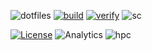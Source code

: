 ![dotfiles](https://img.shields.io/badge/repo-dotfiles-FF9E0F?logo=abb-robotstudio&logoColor=white)
[![build](https://github.com/tprasadtp/dotfiles/workflows/lint/badge.svg)](https://github.com/tprasadtp/dotfiles/actions)
[![verify](https://github.com/tprasadtp/dotfiles/workflows/verify/badge.svg)](https://github.com/tprasadtp/dotfiles/actions)
![sc](https://img.shields.io/badge/dynamic/json?color=%230093DD&label=sc-master&query=%24.commit.verification.reason&url=https%3A%2F%2Fapi.github.com%2Frepos%2Ftprasadtp%2Fdotfiles%2Fcommits%2Fmaster&logo=gnu-privacy-guard&logoColor=white)

[![License](https://img.shields.io/badge/license-MIT-blue)](https://github.com/tprasadtp/dotfiles/blob/master/LICENSE.md)
![Analytics](https://ga-beacon.prasadt.com/UA-101760811-3/github/dotfiles?pink&useReferer)
![hpc](https://img.shields.io/badge/dynamic/json?color=blue&label=hpc&query=%24.commit.message&url=https%3A%2F%2Fapi.github.com%2Frepos%2Fimtek-emp%2Fhpc-dotfiles%2Fcommits%2Fmaster&logo=github&logoColor=white)
